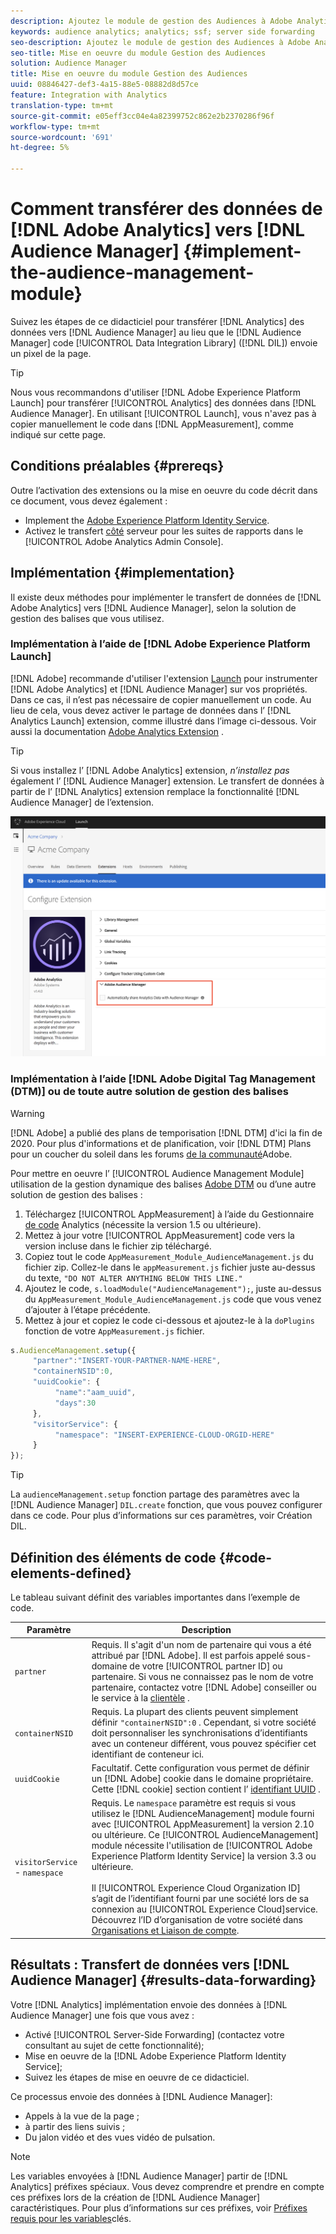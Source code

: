 ```yaml
---
description: Ajoutez le module de gestion des Audiences à Adobe Analytics AppMeasurement pour transférer les données Analytics à l’Audience Manager au lieu que le code DIL (Audience Manager Data Integration Library) envoie un pixel de la page.
keywords: audience analytics; analytics; ssf; server side forwarding
seo-description: Ajoutez le module de gestion des Audiences à Adobe Analytics AppMeasurement pour transférer les données Analytics à l’Audience Manager au lieu que le code DIL (Audience Manager Data Integration Library) envoie un pixel de la page.
seo-title: Mise en oeuvre du module Gestion des Audiences
solution: Audience Manager
title: Mise en oeuvre du module Gestion des Audiences
uuid: 08846427-def3-4a15-88e5-08882d8d57ce
feature: Integration with Analytics
translation-type: tm+mt
source-git-commit: e05eff3cc04e4a82399752c862e2b2370286f96f
workflow-type: tm+mt
source-wordcount: '691'
ht-degree: 5%

---
```



# Comment transférer des données de [!DNL Adobe Analytics] vers [!DNL Audience Manager] {#implement-the-audience-management-module}

Suivez les étapes de ce didacticiel pour transférer [!DNL Analytics] des données vers [!DNL Audience Manager] au lieu que le [!DNL Audience Manager] code [!UICONTROL Data Integration Library] ([!DNL DIL]) envoie un pixel de la page.

>[!TIP]
>
>Nous vous recommandons d&#39;utiliser [!DNL Adobe Experience Platform Launch] pour transférer [!UICONTROL Analytics] des données dans [!DNL Audience Manager]. En utilisant [!UICONTROL Launch], vous n&#39;avez pas à copier manuellement le code dans [!DNL AppMeasurement], comme indiqué sur cette page.

## Conditions préalables {#prereqs}

Outre l’activation des extensions ou la mise en oeuvre du code décrit dans ce document, vous devez également :

* Implement the [Adobe Experience Platform Identity Service](https://docs.adobe.com/content/help/fr-FR/id-service/using/home.html).
* Activez le transfert [côté](https://docs.adobe.com/help/en/analytics/admin/admin-tools/server-side-forwarding/ssf.html) serveur pour les suites de rapports dans le [!UICONTROL Adobe Analytics Admin Console].

## Implémentation {#implementation}

Il existe deux méthodes pour implémenter le transfert de données de [!DNL Adobe Analytics] vers [!DNL Audience Manager], selon la solution de gestion des balises que vous utilisez.

### Implémentation à l’aide de [!DNL Adobe Experience Platform Launch]

[!DNL Adobe] recommande d&#39;utiliser l&#39;extension [Launch](https://docs.adobe.com/content/help/en/launch/using/overview.html) pour instrumenter [!DNL Adobe Analytics] et [!DNL Audience Manager] sur vos propriétés. Dans ce cas, il n’est pas nécessaire de copier manuellement un code. Au lieu de cela, vous devez activer le partage de données dans l’ [!DNL Analytics Launch] extension, comme illustré dans l’image ci-dessous. Voir aussi la documentation [Adobe Analytics Extension](https://docs.adobe.com/content/help/en/launch/using/extensions-ref/adobe-extension/analytics-extension/overview.html#adobe-audience-manager) .

>[!TIP]
>
>Si vous installez l’ [!DNL Adobe Analytics] extension, *n’installez pas* également l’ [!DNL Audience Manager] extension. Le transfert de données à partir de l’ [!DNL Analytics] extension remplace la fonctionnalité [!DNL Audience Manager] de l’extension.

![Comment activer le partage de données de l’extension Analytics Adobe à l’Audience Manager](/help/using/integration/assets/analytics-to-aam.png)

### Implémentation à l’aide [!DNL Adobe Digital Tag Management (DTM)] ou de toute autre solution de gestion des balises

>[!WARNING]
>
>[!DNL Adobe] a publié des plans de temporisation [!DNL DTM] d&#39;ici la fin de 2020. Pour plus d&#39;informations et de planification, voir [!DNL DTM] Plans pour un coucher du soleil dans les forums [de la communauté](https://forums.adobe.com/community/experience-cloud/platform/launch/blog/2018/10/05/dtm-plans-for-a-sunset)Adobe.

Pour mettre en oeuvre l’ [!UICONTROL Audience Management Module] utilisation de la gestion dynamique des balises [Adobe DTM](https://docs.adobe.com/content/help/fr-FR/dtm/using/dtm-home.html) ou d’une autre solution de gestion des balises :

1. Téléchargez [!UICONTROL AppMeasurement] à l’aide du Gestionnaire [de code](https://docs.adobe.com/content/help/fr-FR/analytics/admin/admin-tools/code-manager-admin.html) Analytics (nécessite la version 1.5 ou ultérieure).
1. Mettez à jour votre [!UICONTROL AppMeasurement] code vers la version incluse dans le fichier zip téléchargé.
1. Copiez tout le code `AppMeasurement_Module_AudienceManagement.js` du fichier zip. Collez-le dans le `appMeasurement.js` fichier juste au-dessus du texte, `"DO NOT ALTER ANYTHING BELOW THIS LINE."`
1. Ajoutez le code, `s.loadModule("AudienceManagement");`, juste au-dessus du `AppMeasurement_Module_AudienceManagement.js` code que vous venez d’ajouter à l’étape précédente.
1. Mettez à jour et copiez le code ci-dessous et ajoutez-le à la `doPlugins` fonction de votre `AppMeasurement.js` fichier.

```js
s.AudienceManagement.setup({ 
     "partner":"INSERT-YOUR-PARTNER-NAME-HERE", 
     "containerNSID":0, 
     "uuidCookie": { 
          "name":"aam_uuid", 
          "days":30
     },
     "visitorService": {
          "namespace": "INSERT-EXPERIENCE-CLOUD-ORGID-HERE" 
     } 
});
```

>[!TIP]
>
>La `audienceManagement.setup` fonction partage des paramètres avec la [!DNL Audience Manager] `DIL.create` fonction, que vous pouvez configurer dans ce code. Pour plus d’informations sur ces paramètres, voir Création [](../../dil/dil-class-overview/dil-create.md#dil-create)DIL.

## Définition des éléments de code {#code-elements-defined}

Le tableau suivant définit des variables importantes dans l’exemple de code.

| Paramètre | Description |
|--- |--- |
| `partner` | Requis. Il s&#39;agit d&#39;un nom de partenaire qui vous a été attribué par [!DNL Adobe]. Il est parfois appelé sous-domaine de votre [!UICONTROL partner ID] ou partenaire.  Si vous ne connaissez pas le nom de votre partenaire, contactez votre [!DNL Adobe] conseiller ou le service à la [clientèle](https://helpx.adobe.com/fr/marketing-cloud/contact-support.html) . |
| `containerNSID` | Requis. La plupart des clients peuvent simplement définir `"containerNSID":0` . Cependant, si votre société doit personnaliser les synchronisations d’identifiants avec un conteneur différent, vous pouvez spécifier cet identifiant de conteneur ici. |
| `uuidCookie` | Facultatif. Cette configuration vous permet de définir un [!DNL Adobe] cookie dans le domaine propriétaire. Cette [!DNL cookie] section contient l’ [identifiant UUID](../../reference/ids-in-aam.md) . |
| `visitorService` - `namespace` | Requis. Le `namespace` paramètre est requis si vous utilisez le [!DNL AudienceManagement] module fourni avec [!UICONTROL AppMeasurement] la version 2.10 ou ultérieure. Ce [!UICONTROL AudienceManagement] module nécessite l&#39;utilisation de [!UICONTROL Adobe Experience Platform Identity Service] la version 3.3 ou ultérieure. <br><br>Il [!UICONTROL Experience Cloud Organization ID] s’agit de l’identifiant fourni par une société lors de sa connexion au [!UICONTROL Experience Cloud]service. Découvrez l’ID d’organisation de votre société dans [Organisations et Liaison de compte](https://docs.adobe.com/content/help/en/core-services/interface/manage-users-and-products/organizations.html). |

## Résultats : Transfert de données vers [!DNL Audience Manager] {#results-data-forwarding}

Votre [!DNL Analytics] implémentation envoie des données à [!DNL Audience Manager] une fois que vous avez :

* Activé [!UICONTROL Server-Side Forwarding] (contactez votre consultant au sujet de cette fonctionnalité);
* Mise en oeuvre de la [!DNL Adobe Experience Platform Identity Service];
* Suivez les étapes de mise en oeuvre de ce didacticiel.

Ce processus envoie des données à [!DNL Audience Manager]:

* Appels à la vue de la page ;
* à partir des liens suivis ;
* Du jalon vidéo et des vues vidéo de pulsation.

>[!NOTE]
>
>Les variables envoyées à [!DNL Audience Manager] partir de [!DNL Analytics] préfixes spéciaux. Vous devez comprendre et prendre en compte ces préfixes lors de la création de [!DNL Audience Manager] caractéristiques. Pour plus d’informations sur ces préfixes, voir [Préfixes requis pour les variables](../../features/traits/trait-variable-prefixes.md)clés.

